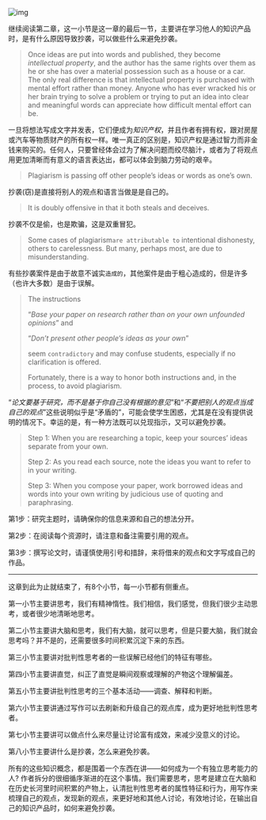 ![img](http://q14f5e3g9.bkt.clouddn.com/FhF3fVOzjhfivEEINMHy_v4gvRrN)


继续阅读第二章，这一小节是这一章的最后一节，主要讲在学习他人的知识产品时，是有什么原因导致抄袭，可以做些什么来避免抄袭。

> Once ideas are put into words and published, they become *intellectual property*, and the author has the same rights over them as he or she has over a material possession such as a house or a car. The only real difference is that intellectual property is purchased with mental effort rather than money. Anyone who has ever wracked his or her brain trying to solve a problem or trying to put an idea into clear and meaningful words can appreciate how difficult mental effort can be.

一旦将想法写成文字并发表，它们便成为*知识产权*，并且作者有拥有权，跟对房屋或汽车等物质财产的所有权一样。唯一真正的区别是，知识产权是通过智力而非金钱来购买的。任何人，只要曾经体会过为了解决问题而绞尽脑汁，或者为了将观点用更加清晰而有意义的语言表达出，都可以体会到脑力劳动的艰辛。

> Plagiarism is passing off other people’s ideas or words as one’s own.

抄袭(窃)是直接将别人的观点和语言当做是是自己的。

> It is doubly offensive in that it both steals and deceives.

抄袭不仅是偷，也是欺骗，这是双重冒犯。

> Some cases of plagiarism`are attributable to` intentional dishonesty, others to carelessness. But many, perhaps most, are due to misunderstanding.

有些抄袭案件是由于故意不诚实`造成的`，其他案件是由于粗心造成的，但是许多（也许大多数）是由于误解。

> The instructions 
>
> “*Base your paper on research rather than on your own unfounded opinions*” and 
>
> “*Don’t present other people’s ideas as your own*” 
>
> seem `contradictory` and may confuse students, especially if no clarification is offered. 
>
> Fortunately, there is a way to honor both instructions and, in the process, to avoid plagiarism.

“*论文要基于研究，而不是基于你自己没有根据的意见*”和“*不要把别人的观点当成自己的观点*”这些说明似乎是“矛盾的”，可能会使学生困惑，尤其是在没有提供说明的情况下。幸运的是，有一种方法既可以兑现指示，又可以避免抄袭。

> Step 1: When you are researching a topic, keep your sources’ ideas separate from your own.
>
> Step 2: As you read each source, note the ideas you want to refer to in your writing.
>
> Step 3: When you compose your paper, work borrowed ideas and words into your own writing by judicious use of quoting and paraphrasing.

第1步：研究主题时，请确保你的信息来源和自己的想法分开。

第2步：在阅读每个资源时，请注意和备注需要引用的观点。

第3步：撰写论文时，请谨慎使用引号和措辞，来将借来的观点和文字写成自己的作品。

------

这章到此为止就结束了，有8个小节，每一小节都有侧重点。

第一小节主要讲思考，我们有精神惰性。我们相信，我们感觉，但我们很少主动思考，或者很少地清晰地思考。

第二小节主要讲大脑和思考，我们有大脑，就可以思考，但是只要大脑，我们就会思考吗？并不是的，还需要很多时间积累沉淀下来的东西。

第三小节主要讲对批判性思考者的一些误解已经他们的特征有哪些。

第四小节主要讲直觉，纠正了直觉是瞬间观察或理解的产物这个理解偏差。

第五小节主要讲批判性思考的三个基本活动——调查、解释和判断。

第六小节主要讲通过写作可以去刷新和升级自己的观点库，成为更好地批判性思考者。

第七小节主要讲可以做点什么来尽量让讨论富有成效，来减少没意义的讨论。

第八小节主要讲什么是抄袭，怎么来避免抄袭。

所有的这些知识概念，都是围着一个东西在讲——如何成为一个有独立思考能力的人? 作者拆分的很细循序渐进的在这个事情。我们需要思考，思考是建立在大脑和在历史长河里时间积累的产物上，认清批判性思考者的属性特征和行为，用写作来梳理自己的观点，发现新的观点，来更好地和其他人讨论，有效地讨论，在输出自己的知识产品时，如何来避免抄袭。

